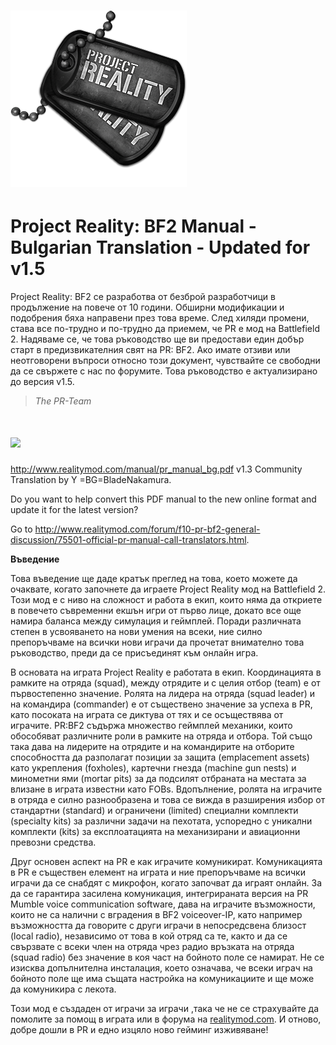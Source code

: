 # ![](/assets/PR_v1_Logo.png)

# **Project Reality: BF2 Manual - Bulgarian Translation - Updated for v1.5**

Project Reality: BF2 се разработва от безброй разработчици в продължение на повече от 10 години. Обширни модификации и подобрения бяха направени през това време. След хиляди промени, става
все по-трудно и по-трудно да приемем, че PR е мод на Battlefield 2. Надяваме се, че това ръководство ще ви предостави един добър старт в предизвикателния свят на PR: BF2. Ако имате отзиви или
неотговорени въпроси относно този документ, чувствайте се свободни да се свържете с нас по форумите. Това ръководство е актуализирано до версия v1.5.
>
> _The PR-Team_

# ![](/assets/flag.png)
http://www.realitymod.com/manual/pr_manual_bg.pdf
v1.3 Community Translation by Y =BG=BladeNakamura.

Do you want to help convert this PDF manual to the new online format and update it for the latest version? 

Go to http://www.realitymod.com/forum/f10-pr-bf2-general-discussion/75501-official-pr-manual-call-translators.html.

**Въведение**

Това въведение ще даде кратък преглед на това, което можете да очаквате, когато започнете да играете Project Reality мод на Battlefield 2. Този мод е с ниво на сложност и работа в екип, които няма да откриете в повечето съвременни екшън игри от първо лице, докато все още намира баланса между симулация и геймплей. Поради различната степен в усвояването на нови умения на всеки, ние силно препоръчваме на всички нови играчи да прочетат внимателно това ръководство, преди да се присъединят към онлайн игра.

В основата на играта Project Reality е работата в екип. Координацията в рамките на отряда (squad), между отрядите и с целия отбор (team) е от първостепенно значение. Ролята на лидера на отряда
(squad leader) и на командира (commander) е от съществено значение за успеха в PR, като посоката на играта се диктува от тях и се осъществява от играчите. PR:BF2 съдържа множество геймплей
механики, които обособяват различните роли в рамките на отряда и отбора. Той също така дава на лидерите на отрядите и на командирите на отборите способността да разполагат позиции за защита
(emplacement assets) като укрепления (foxholes), картечни гнезда (machine gun nests) и минометни ями (mortar pits) за да подсилят отбраната на местата за влизане в играта известни като FOBs. 
Вдопълнение, ролята на играчите в отряда е силно разнообразена и това се вижда в разширения избор от стандартни (standard) и ограничени (limited) специални комплекти (specialty kits) за различни
задачи на пехотата, успоредно с уникални комплекти (kits) за експлоатацията на механизирани и авиационни превозни средства. 

Друг основен аспект на PR е как играчите комуникират. Комуникацията в PR е съществен елемент на играта и ние препоръчваме на всички играчи да се снабдят с микрофон, когато започват да играят
онлайн. За да се гарантира засилена комуникация, интегрираната версия на PR Mumble voice communication software, дава на играчите възможности, които не са налични с вградения в BF2 voiceover-IP,
като например възможността да говорите с други играчи в непосредсвена близост (local radio), независимо от това в кой отряд са те, както и да се свързвате с всеки член на отряда чрез радио
връзката на отряда (squad radio) без значение в коя част на бойното поле се намират. Не се изисква допълнителна инсталация, което означава, че всеки играч на бойното поле ще има същата настройка
на комуникациите и ще може да комуникира с лекота. 

Този мод е създаден от играчи за играчи ,така че не се страхувайте да помолите за помощ в играта или в форума на [realitymod.com](http://www.realitymod.com/forum/f360-general-technical-support).
И отново, добре дошли в PR и едно изцяло ново гейминг изживяване!